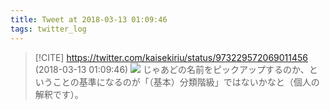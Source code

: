 ```yaml
---
title: Tweet at 2018-03-13 01:09:46
tags: twitter_log
---
```


> [!CITE] https://twitter.com/kaisekiriu/status/973229572069011456 (2018-03-13 01:09:46)
> ![](https://twitter.com/kaisekiriu/status/973229572069011456)
> じゃあどの名前をピックアップするのか、ということの基準になるのが「（基本）分類階級」ではないかなと（個人の解釈です）。
